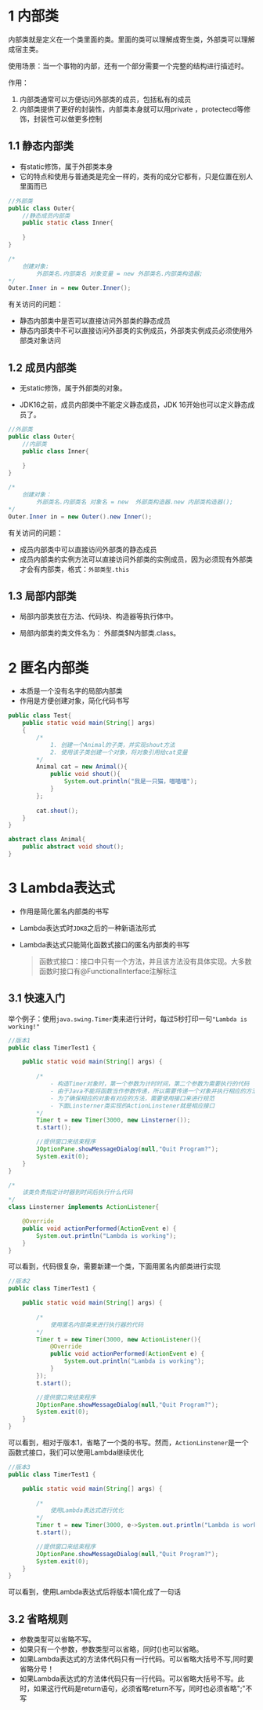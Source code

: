 # 1 内部类

内部类就是定义在一个类里面的类。里面的类可以理解成寄生类，外部类可以理解成宿主类。

使用场景：当一个事物的内部，还有一个部分需要一个完整的结构进行描述时。

作用：

1. 内部类通常可以方便访问外部类的成员，包括私有的成员
2. 内部类提供了更好的封装性，内部类本身就可以用private ，protectecd等修饰，封装性可以做更多控制

## 1.1 静态内部类

- 有static修饰，属于外部类本身
- 它的特点和使用与普通类是完全一样的，类有的成分它都有，只是位置在别人里面而已

```java
//外部类
public class Outer{
    //静态成员内部类
    public static class Inner{
        
    }
}

/*
	创建对象:
		外部类名.内部类名 对象变量 = new 外部类名.内部类构造器;
*/
Outer.Inner in = new Outer.Inner();
```

有关访问的问题：

- 静态内部类中是否可以直接访问外部类的静态成员
- 静态内部类中不可以直接访问外部类的实例成员，外部类实例成员必须使用外部类对象访问

## 1.2 成员内部类

- 无static修饰，属于外部类的对象。

- JDK16之前，成员内部类中不能定义静态成员，JDK 16开始也可以定义静态成员了。

```java
//外部类
public class Outer{
    //内部类
    public class Inner{
        
    }
}

/*
	创建对象：
		外部类名.内部类名 对象名 = new  外部类构造器.new 内部类构造器();
*/
Outer.Inner in = new Outer().new Inner();
```

有关访问的问题：

- 成员内部类中可以直接访问外部类的静态成员
- 成员内部类的实例方法可以直接访问外部类的实例成员，因为必须现有外部类才会有内部类，格式：`外部类型.this`

## 1.3 局部内部类

- 局部内部类放在方法、代码块、构造器等执行体中。

- 局部内部类的类文件名为： 外部类$N内部类.class。

# 2 匿名内部类

- 本质是一个没有名字的局部内部类
- 作用是方便创建对象，简化代码书写

```java
public class Test{
    public static void main(String[] args)
    {
        /*
        	1. 创建一个Animal的子类，并实现shout方法
        	2. 使用该子类创建一个对象，将对象引用给cat变量
        */
        Animal cat = new Animal(){
            public void shout(){
                System.out.println("我是一只猫，喵喵喵");
            }
        };
        
        cat.shout();
    }
}

abstract class Animal{
    public abstract void shout();
}
```

# 3 Lambda表达式

- 作用是简化匿名内部类的书写

- Lambda表达式时`JDK8`之后的一种新语法形式

- Lambda表达式只能简化函数式接口的匿名内部类的书写

  > 函数式接口：接口中只有一个方法，并且该方法没有具体实现。大多数函数时接口有@FunctionalInterface注解标注

## 3.1 快速入门

举个例子：使用`java.swing.Timer`类来进行计时，每过5秒打印一句`"Lambda is working!"`

```java
//版本1
public class TimerTest1 {

    public static void main(String[] args) {
        
        /*
        	- 构造Timer对象时，第一个参数为计时时间，第二个参数为需要执行的代码
        	- 由于Java不能将函数当作参数传递，所以需要传递一个对象并执行相应的方法
        	- 为了确保相应的对象有对应的方法，需要使用接口来进行规范
        	- 下面Linsterner类实现的ActionLinstener就是相应接口
        */
        Timer t = new Timer(3000, new Linsterner());
        t.start();

        //提供窗口来结束程序
        JOptionPane.showMessageDialog(null,"Quit Program?");
        System.exit(0);
    }
}

/*
	该类负责指定计时器到时间后执行什么代码
*/
class Linsterner implements ActionListener{

    @Override
    public void actionPerformed(ActionEvent e) {
        System.out.println("Lambda is working");
    }
}
```

可以看到，代码很复杂，需要新建一个类，下面用匿名内部类进行实现

```java
//版本2
public class TimerTest1 {

    public static void main(String[] args) {
        
        /*
        	使用匿名内部类来进行执行器的代码
        */
        Timer t = new Timer(3000, new ActionListener(){
            @Override
            public void actionPerformed(ActionEvent e) {
                System.out.println("Lambda is working");
            }
        });
        t.start();

        //提供窗口来结束程序
        JOptionPane.showMessageDialog(null,"Quit Program?");
        System.exit(0);
    }
}
```

可以看到，相对于版本1，省略了一个类的书写。然而，`ActionLinstener`是一个函数式接口，我们可以使用Lambda继续优化

```java
//版本3
public class TimerTest1 {

    public static void main(String[] args) {
        
        /*
        	使用Lambda表达式进行优化
        */
        Timer t = new Timer(3000, e->System.out.println("Lambda is working") );
        t.start();

        //提供窗口来结束程序
        JOptionPane.showMessageDialog(null,"Quit Program?");
        System.exit(0);
    }
}
```

可以看到，使用Lambda表达式后将版本1简化成了一句话

## 3.2 省略规则

- 参数类型可以省略不写。
- 如果只有一个参数，参数类型可以省略，同时()也可以省略。
- 如果Lambda表达式的方法体代码只有一行代码。可以省略大括号不写,同时要省略分号！
- 如果Lambda表达式的方法体代码只有一行代码。可以省略大括号不写。此时，如果这行代码是return语句，必须省略return不写，同时也必须省略";"不写



